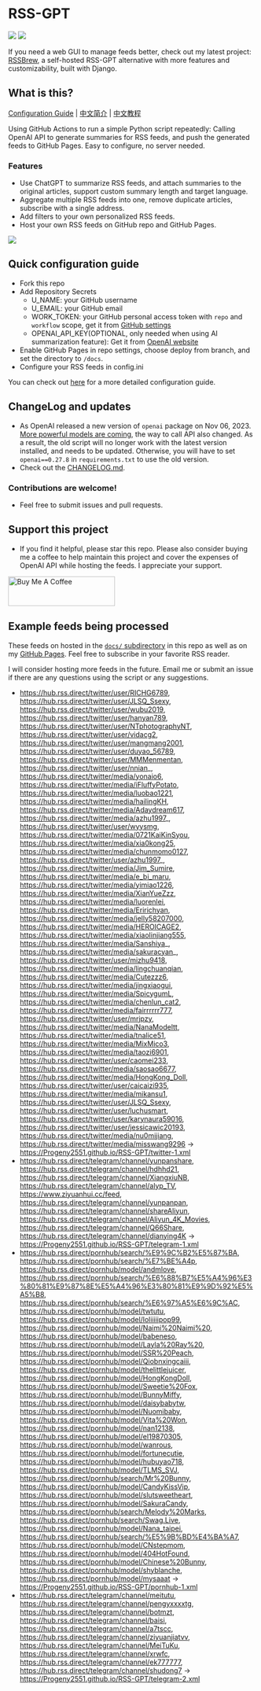 # RSS-GPT

[![](https://img.shields.io/github/last-commit/yinan-c/RSS-GPT/main?label=feeds%20refreshed)](https://yinan-c.github.io/RSS-GPT/)
[![](https://img.shields.io/github/license/yinan-c/RSS-GPT)](https://github.com/yinan-c/RSS-GPT/blob/master/LICENSE)

If you need a web GUI to manage feeds better, check out my latest project: [RSSBrew](https://github.com/yinan-c/RSSBrew), a self-hosted RSS-GPT alternative with more features and customizability, built with Django.

## What is this?

[Configuration Guide](https://yinan-c.github.io/rss-gpt-manual-en.html) | [中文简介](README-zh.md) | [中文教程](https://yinan-c.github.io/rss-gpt-manual-zh.html)

Using GitHub Actions to run a simple Python script repeatedly: Calling OpenAI API to generate summaries for RSS feeds, and push the generated feeds to GitHub Pages. Easy to configure, no server needed.

### Features

- Use ChatGPT to summarize RSS feeds, and attach summaries to the original articles, support custom summary length and target language.
- Aggregate multiple RSS feeds into one, remove duplicate articles, subscribe with a single address.
- Add filters to your own personalized RSS feeds.
- Host your own RSS feeds on GitHub repo and GitHub Pages.

![](https://i.imgur.com/7darABv.jpg)

## Quick configuration guide

- Fork this repo
- Add Repository Secrets
    - U_NAME: your GitHub username
    - U_EMAIL: your GitHub email
    - WORK_TOKEN: your GitHub personal access token with `repo` and `workflow` scope, get it from [GitHub settings](https://github.com/settings/tokens/new)
    - OPENAI_API_KEY(OPTIONAL, only needed when using AI summarization feature): Get it from [OpenAI website](https://platform.openai.com/account/api-keys)
- Enable GitHub Pages in repo settings, choose deploy from branch, and set the directory to `/docs`.
- Configure your RSS feeds in config.ini

You can check out [here](https://yinan-c.github.io/rss-gpt-manual-en.html) for a more detailed configuration guide.

## ChangeLog and updates

- As OpenAI released a new version of `openai` package on Nov 06, 2023.  [More powerful models are coming](https://openai.com/blog/new-models-and-developer-products-announced-at-devday), the way to call API also changed. As a result, the old script will no longer work with the latest version installed, and needs to be updated. Otherwise, you will have to set `openai==0.27.8` in `requirements.txt` to use the old version.
- Check out the [CHANGELOG.md](CHANGELOG.md).

### Contributions are welcome!

- Feel free to submit issues and pull requests.

## Support this project

- If you find it helpful, please star this repo. Please also consider buying me a coffee to help maintain this project and cover the expenses of OpenAI API while hosting the feeds. I appreciate your support.

<a href="https://www.buymeacoffee.com/yinan" target="_blank"><img src="https://cdn.buymeacoffee.com/buttons/v2/default-yellow.png" alt="Buy Me A Coffee" style="height: 60px !important;width: 217px !important;" ></a>

## Example feeds being processed

These feeds on hosted in the [`docs/` subdirectory](https://github.com/yinan-c/RSS-GPT/tree/main/docs) in this repo as well as on my [GitHub Pages](https://yinan-c.github.io/RSS-GPT/). Feel free to subscribe in your favorite RSS reader.

I will consider hosting more feeds in the future. Email me or submit an issue if there are any questions using the script or any suggestions.

- https://hub.rss.direct/twitter/user/RICHG6789, https://hub.rss.direct/twitter/user/JLSQ_Ssexy, https://hub.rss.direct/twitter/user/wubu2019, https://hub.rss.direct/twitter/user/hanyan789, https://hub.rss.direct/twitter/user/NTphotographyNT, https://hub.rss.direct/twitter/user/vidacg2, https://hub.rss.direct/twitter/user/mangmang2001, https://hub.rss.direct/twitter/user/duyao_56789, https://hub.rss.direct/twitter/user/MMMenmentan, https://hub.rss.direct/twitter/user/nnian_, https://hub.rss.direct/twitter/media/yonaio6, https://hub.rss.direct/twitter/media/iFluffyPotato, https://hub.rss.direct/twitter/media/luobao1221, https://hub.rss.direct/twitter/media/hailingKH, https://hub.rss.direct/twitter/media/Adaydream617, https://hub.rss.direct/twitter/media/azhu1997_, https://hub.rss.direct/twitter/user/wyysmg, https://hub.rss.direct/twitter/media/0721KaiKinSyou, https://hub.rss.direct/twitter/media/xia0kong25, https://hub.rss.direct/twitter/media/chunmomo0127, https://hub.rss.direct/twitter/user/azhu1997_, https://hub.rss.direct/twitter/media/Jim_Sumire, https://hub.rss.direct/twitter/media/e_bi_maru, https://hub.rss.direct/twitter/media/yimiao1226, https://hub.rss.direct/twitter/media/XianYueZzz, https://hub.rss.direct/twitter/media/luorenlei, https://hub.rss.direct/twitter/media/Eririchyan, https://hub.rss.direct/twitter/media/jelly58207000, https://hub.rss.direct/twitter/media/HEROICAGE2, https://hub.rss.direct/twitter/media/xiaolinjiang555, https://hub.rss.direct/twitter/media/Sanshiya_, https://hub.rss.direct/twitter/media/sakuracyan_, https://hub.rss.direct/twitter/user/mizhu9418, https://hub.rss.direct/twitter/media/lingchuanqian, https://hub.rss.direct/twitter/media/Cutezzz6, https://hub.rss.direct/twitter/media/jingxiaogui, https://hub.rss.direct/twitter/media/SpicygumL, https://hub.rss.direct/twitter/media/chenlun_cat2, https://hub.rss.direct/twitter/media/fairrrrrr777, https://hub.rss.direct/twitter/user/mrjpzy, https://hub.rss.direct/twitter/media/NanaModeltt, https://hub.rss.direct/twitter/media/tnalice51, https://hub.rss.direct/twitter/media/MixMico3, https://hub.rss.direct/twitter/media/taozi6901, https://hub.rss.direct/twitter/user/caomei233, https://hub.rss.direct/twitter/media/saosao6677, https://hub.rss.direct/twitter/media/HongKong_Doll, https://hub.rss.direct/twitter/user/caicaizi935, https://hub.rss.direct/twitter/media/mikansu1, https://hub.rss.direct/twitter/user/JLSQ_Ssexy, https://hub.rss.direct/twitter/user/luchusmart, https://hub.rss.direct/twitter/user/karynaura59016, https://hub.rss.direct/twitter/user/jessicawic20193, https://hub.rss.direct/twitter/media/nu0mijiang, https://hub.rss.direct/twitter/media/misswang9296 -> https://Progeny2551.github.io/RSS-GPT/twitter-1.xml
- https://hub.rss.direct/telegram/channel/yunpanshare, https://hub.rss.direct/telegram/channel/hdhhd21, https://hub.rss.direct/telegram/channel/XiangxiuNB, https://hub.rss.direct/telegram/channel/alyp_TV, https://www.ziyuanhui.cc/feed, https://hub.rss.direct/telegram/channel/yunpanpan, https://hub.rss.direct/telegram/channel/shareAliyun, https://hub.rss.direct/telegram/channel/Aliyun_4K_Movies, https://hub.rss.direct/telegram/channel/Q66Share, https://hub.rss.direct/telegram/channel/dianying4K -> https://Progeny2551.github.io/RSS-GPT/telegram-1.xml
- https://hub.rss.direct/pornhub/search/%E9%9C%B2%E5%87%BA, https://hub.rss.direct/pornhub/search/%E7%BE%A4p, https://hub.rss.direct/pornhub/model/andmlove, https://hub.rss.direct/pornhub/search/%E6%88%B7%E5%A4%96%E3%80%81%E9%87%8E%E5%A4%96%E3%80%81%E9%9D%92%E5%A5%B8, https://hub.rss.direct/pornhub/search/%E6%97%A5%E6%9C%AC, https://hub.rss.direct/pornhub/model/twtutu, https://hub.rss.direct/pornhub/model/loliiiiipop99, https://hub.rss.direct/pornhub/model/Naimi%20Naimi%20, https://hub.rss.direct/pornhub/model/babeneso, https://hub.rss.direct/pornhub/model/Layla%20Ray%20, https://hub.rss.direct/pornhub/model/SSR%20Peach, https://hub.rss.direct/pornhub/model/Qiobnxingcaiii, https://hub.rss.direct/pornhub/model/thelittlejuicer, https://hub.rss.direct/pornhub/model/HongKongDoll, https://hub.rss.direct/pornhub/model/Sweetie%20Fox, https://hub.rss.direct/pornhub/model/BunnyMiffy, https://hub.rss.direct/pornhub/model/daisybabytw, https://hub.rss.direct/pornhub/model/Nuomibaby, https://hub.rss.direct/pornhub/model/Vita%20Won, https://hub.rss.direct/pornhub/model/nan12138, https://hub.rss.direct/pornhub/model/el19870305, https://hub.rss.direct/pornhub/model/wanrous, https://hub.rss.direct/pornhub/model/fortunecutie, https://hub.rss.direct/pornhub/model/hubuyao718, https://hub.rss.direct/pornhub/model/TLMS_SVJ, https://hub.rss.direct/pornhub/search/Mr%20Bunny, https://hub.rss.direct/pornhub/model/CandyKissVip, https://hub.rss.direct/pornhub/model/slutsweetheart, https://hub.rss.direct/pornhub/model/SakuraCandy, https://hub.rss.direct/pornhub/search/Melody%20Marks, https://hub.rss.direct/pornhub/search/Swag.Live, https://hub.rss.direct/pornhub/model/Nana_taipei, https://hub.rss.direct/pornhub/search/%E5%9B%BD%E4%BA%A7, https://hub.rss.direct/pornhub/model/CNstepmom, https://hub.rss.direct/pornhub/model/404HotFound, https://hub.rss.direct/pornhub/model/Chinese%20Bunny, https://hub.rss.direct/pornhub/model/shyblanche, https://hub.rss.direct/pornhub/model/mysaaat -> https://Progeny2551.github.io/RSS-GPT/pornhub-1.xml
- https://hub.rss.direct/telegram/channel/meitutu, https://hub.rss.direct/telegram/channel/pengyxxxxtg, https://hub.rss.direct/telegram/channel/botmzt, https://hub.rss.direct/telegram/channel/baisi, https://hub.rss.direct/telegram/channel/a7tscc, https://hub.rss.direct/telegram/channel/ziyuanjiatvv, https://hub.rss.direct/telegram/channel/MeiTuKu, https://hub.rss.direct/telegram/channel/xrwfc, https://hub.rss.direct/telegram/channel/ek777777, https://hub.rss.direct/telegram/channel/shudong7 -> https://Progeny2551.github.io/RSS-GPT/telegram-2.xml
